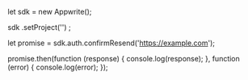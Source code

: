 let sdk = new Appwrite();

sdk
    .setProject('')
;

let promise = sdk.auth.confirmResend('https://example.com');

promise.then(function (response) {
    console.log(response);
}, function (error) {
    console.log(error);
});